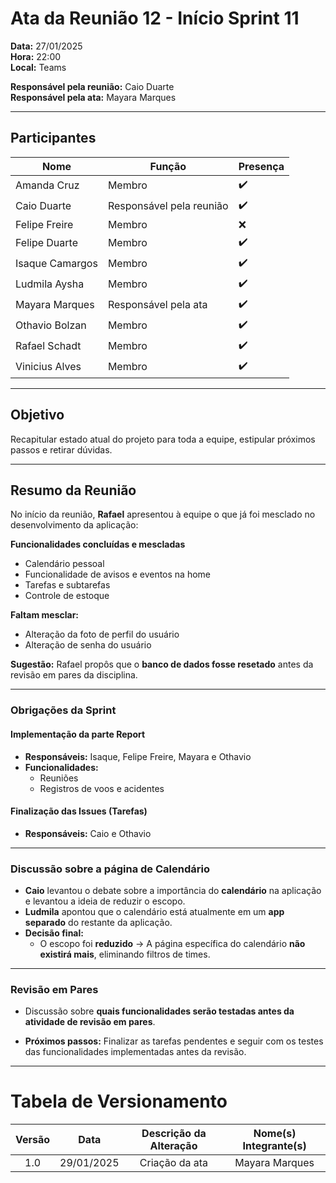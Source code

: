 # Ata da Reunião 12 - Início Sprint 11

**Data:** 27/01/2025  
**Hora:** 22:00  
**Local:** Teams  

**Responsável pela reunião:** Caio Duarte  
**Responsável pela ata:** Mayara Marques 

---

## Participantes  

| Nome            | Função               | Presença |
|-----------------|----------------------|----------|
| Amanda Cruz     | Membro               | ✔️       |
| Caio Duarte     | Responsável pela reunião | ✔️ |
| Felipe Freire   | Membro               | ❌       |
| Felipe Duarte   | Membro               | ✔️       |
| Isaque Camargos | Membro               | ✔️       |
| Ludmila Aysha   | Membro               | ✔️       |
| Mayara Marques  | Responsável pela ata | ✔️       |
| Othavio Bolzan  | Membro               | ✔️       |
| Rafael Schadt   | Membro               | ✔️       |
| Vinicius Alves  | Membro               | ✔️       |

---

## Objetivo  
Recapitular estado atual do projeto para toda a equipe, estipular próximos passos e retirar dúvidas.  

---

## Resumo da Reunião  
No início da reunião, **Rafael** apresentou à equipe o que já foi mesclado no desenvolvimento da aplicação:

**Funcionalidades concluídas e mescladas**

- Calendário pessoal 
- Funcionalidade de avisos e eventos na home 
- Tarefas e subtarefas 
- Controle de estoque   

**Faltam mesclar:**

- Alteração da foto de perfil do usuário 
- Alteração de senha do usuário 

**Sugestão:** Rafael propôs que o **banco de dados fosse resetado** antes da revisão em pares da disciplina.

---

### Obrigações da Sprint

#### Implementação da parte Report  
- **Responsáveis:** Isaque, Felipe Freire, Mayara e Othavio  
- **Funcionalidades:**  
    - Reuniões  
    - Registros de voos e acidentes  

#### Finalização das Issues (Tarefas)  
- **Responsáveis:** Caio e Othavio  

---

### Discussão sobre a página de Calendário  

- **Caio** levantou o debate sobre a importância do **calendário** na aplicação e levantou a ideia de reduzir o escopo.  
- **Ludmila** apontou que o calendário está atualmente em um **app separado** do restante da aplicação.  
- **Decisão final:**  
    - O escopo foi **reduzido** → A página específica do calendário **não existirá mais**, eliminando filtros de times.  

---

### Revisão em Pares  

- Discussão sobre **quais funcionalidades serão testadas antes da atividade de revisão em pares**.  

- **Próximos passos:** Finalizar as tarefas pendentes e seguir com os testes das funcionalidades implementadas antes da revisão.

---
# Tabela de Versionamento 

| Versão | Data | Descrição da Alteração | Nome(s) Integrante(s) |
| :----: | :--: | :--------------------: | :-------------------: |
| 1.0 | 29/01/2025 | Criação da ata | Mayara Marques |
